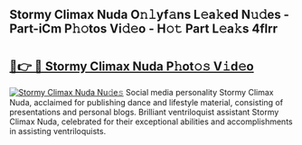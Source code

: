 ## Stormy Climax Nuda O𝚗𝚕yf𝚊ns L𝚎a𝚔ed N𝚞𝚍es - Part-iCm P𝚑𝚘tos Vi𝚍𝚎o - H𝚘𝚝 Part L𝚎a𝚔s 4flrr

# <h2><a href="http://kf70ttv.oniu.top/?m=Stormy+Climax+Nuda">🔗👉 🔴 Stormy Climax Nuda P𝚑ot𝚘𝚜 V𝚒d𝚎o</a></h2>

[![Stormy Climax Nuda Nu𝚍e𝚜](https://i.imgur.com/0qMVB7G.gif)](http://kf70ttv.oniu.top/?m=Stormy+Climax+Nuda)
Social media personality Stormy Climax Nuda, acclaimed for publishing dance and lifestyle material, consisting of presentations and personal blogs. Brilliant ventriloquist assistant Stormy Climax Nuda, celebrated for their exceptional abilities and accomplishments in assisting ventriloquists.  
